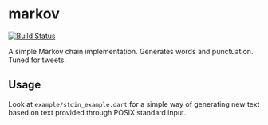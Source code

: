 # markov

[![Build Status](https://travis-ci.org/filiph/markov.svg?branch=master)](https://travis-ci.org/filiph/markov)

A simple Markov chain implementation. Generates words and punctuation.
Tuned for tweets.

## Usage

Look at `example/stdin_example.dart` for a simple way of generating new text
based on text provided through POSIX standard input.

